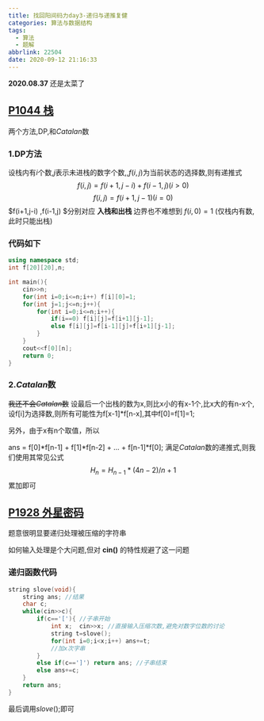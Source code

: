 ```yaml
---
title: 找回阳间码力day3-递归与递推复健
categories: 算法与数据结构
tags:
  - 算法
  - 题解
abbrlink: 22504
date: 2020-09-12 21:16:33
---
```




**2020.08.37**
还是太菜了

## [P1044 栈](https://www.luogu.com.cn/problem/P1044)
两个方法,DP,和$Catalan$数
### 1.DP方法
设栈内有$i$个数,$j$表示未进栈的数字个数,,$f(i,j)$为当前状态的选择数,则有递推式
$$ f(i,j)=f(i+1,j-i)+f(i-1,j)   (i>0)   $$
$$ f(i,j)=f(i+1,j-1)    (i=0)   $$
$f(i+1,j-i) ,f(i-1,j) $分别对应 **入栈和出栈**
边界也不难想到 $f(i,0)=1$ (仅栈内有数,此时只能出栈)

### 代码如下
```cpp
using namespace std;
int f[20][20],n;

int main(){
    cin>>n;
    for(int i=0;i<=n;i++) f[i][0]=1;
    for(int j=1;j<=n;j++){
        for(int i=0;i<=n;i++){
            if(i==0) f[i][j]=f[i+1][j-1];
            else f[i][j]=f[i-1][j]+f[i+1][j-1];
        }
    }
    cout<<f[0][n];
    return 0;
}
```

### 2.$Catalan$数
~~我还不会$Catalan$数~~
设最后一个出栈的数为x,则比x小的有x-1个,比x大的有n-x个,
设f[i]为选择数,则所有可能性为f[x-1]*f[n-x],其中f[0]=f[1]=1;

另外，由于x有n个取值，所以

ans = f[0]*f[n-1] + f[1]*f[n-2] + ... + f[n-1]*f[0];
满足$Catalan$数的递推式,则我们使用其常见公式
$$ H_n=H_{n-1}*(4n-2)/n+1 $$
累加即可


## [P1928 外星密码](https://www.luogu.com.cn/problem/P1928)
题意很明显要递归处理被压缩的字符串

如何输入处理是个大问题,但对 **cin()** 的特性规避了这一问题
### 递归函数代码
```cpp
string slove(void){
    string ans; //结果
    char c;
    while(cin>>c){  
        if(c=='['){ //子串开始
            int x;  cin>>x; //直接输入压缩次数,避免对数字位数的讨论
            string t=slove();
            for(int i=0;i<x;i++) ans+=t;
            //加x次字串
        }
        else if(c==']') return ans; //子串结束
        else ans+=c;    
    }
    return ans;
}
```
最后调用$slove()$;即可

